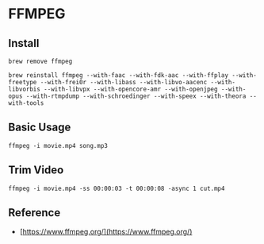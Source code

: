 # FFMPEG

## Install

`brew remove ffmpeg`

`brew reinstall ffmpeg --with-faac --with-fdk-aac --with-ffplay --with-freetype --with-frei0r --with-libass --with-libvo-aacenc --with-libvorbis --with-libvpx --with-opencore-amr --with-openjpeg --with-opus --with-rtmpdump --with-schroedinger --with-speex --with-theora --with-tools`

## Basic Usage

`ffmpeg -i movie.mp4 song.mp3`

## Trim Video

`ffmpeg -i movie.mp4 -ss 00:00:03 -t 00:00:08 -async 1 cut.mp4`

## Reference

* [https://www.ffmpeg.org/](https://www.ffmpeg.org/)